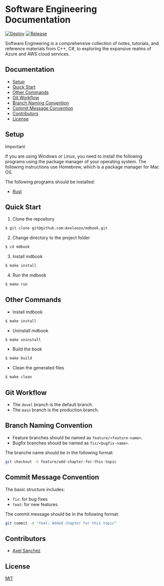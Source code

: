 # Software Engineering Documentation

[![Deploy](https://github.com/Axeloooo/mdbook/actions/workflows/deploy.yaml/badge.svg)](https://github.com/Axeloooo/mdbook/actions/workflows/deploy.yaml)
[![Release](https://github.com/Axeloooo/mdbook/actions/workflows/release.yaml/badge.svg)](https://github.com/Axeloooo/mdbook/actions/workflows/release.yaml)

Software Engineering is a comprehensive collection of notes, tutorials, and reference materials from C++, C#, to exploring the expansive realms of Azure and AWS cloud services.

## Documentation

- [Setup](#setup)
- [Quick Start](#quick-start)
- [Other Commands](#other-commands)
- [Git Workflow](#git-workflow)
- [Branch Naming Convention](#branch-naming-convention)
- [Commit Message Convention](#commit-message-convention)
- [Contributors](#contributors)
- [License](#license)

## Setup

> [!IMPORTANT]
>
> If you are using Windows or Linux, you need to install the following programs using the package manager of your operating system. The following instructions use Homebrew, which is a package manager for Mac OS.

The following programs should be installed:

- [Rust](https://www.rust-lang.org/tools/install)

## Quick Start

1. Clone the repository

```bash
$ git clone git@github.com:Axeloooo/mdbook.git
```

2. Change directory to the project folder

```bash
$ cd mdbook
```

3. Install mdbook

```bash
$ make install
```

4. Run the mdbook

```bash
$ make run
```

## Other Commands

- Install mdbook

```bash
$ make install
```

- Uninstall mdbook

```bash
$ make uninstall
```

- Build the book

```bash
$ make build
```

- Clean the generated files

```bash
$ make clean
```

## Git Workflow

- The `devel` branch is the default branch.
- The `main` branch is the production branch.

## Branch Naming Convention

- Feature branches should be named as `feature/<feature-name>`.
- Bugfix branches should be named as `fix/<bugfix-name>`.

The branche name should be in the following format:

```bash
git checkout -b feature/add-chapter-for-this-topic
```

## Commit Message Convention

The basic structure includes:

- `fix`: for bug fixes
- `feat`: for new features

The commit message should be in the following format:

```bash
git commit -m "feat: Added chapter for this topic"
```

## Contributors

- [Axel Sanchez](https://github.com/Axeloooo)

## License

[MIT](https://opensource.org/licenses/MIT)
